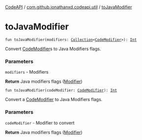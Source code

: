 [CodeAPI](../index.md) / [com.github.jonathanxd.codeapi.util](index.md) / [toJavaModifier](.)

# toJavaModifier

`fun toJavaModifier(modifiers: `[`Collection`](https://kotlinlang.org/api/latest/jvm/stdlib/kotlin.collections/-collection/index.html)`<`[`CodeModifier`](../com.github.jonathanxd.codeapi.base/-code-modifier/index.md)`>): `[`Int`](https://kotlinlang.org/api/latest/jvm/stdlib/kotlin/-int/index.html)

Convert [CodeModifier](../com.github.jonathanxd.codeapi.base/-code-modifier/index.md)s to Java Modifiers flags.

### Parameters

`modifiers` - Modifiers

**Return**
Java modifiers flags ([Modifier](#))

`fun toJavaModifier(codeModifier: `[`CodeModifier`](../com.github.jonathanxd.codeapi.base/-code-modifier/index.md)`): `[`Int`](https://kotlinlang.org/api/latest/jvm/stdlib/kotlin/-int/index.html)

Convert a [CodeModifier](../com.github.jonathanxd.codeapi.base/-code-modifier/index.md) to Java Modifiers flags.

### Parameters

`codeModifier` - Modifier to convert

**Return**
Java modifiers flags ([Modifier](#))

